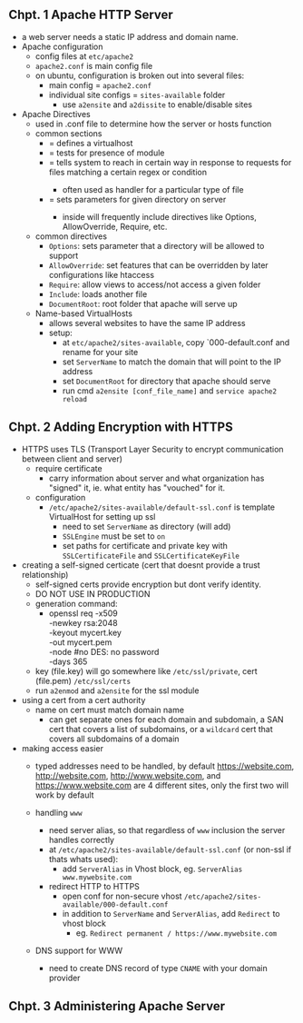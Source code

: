 ## Chpt. 1 Apache HTTP Server
- a web server needs a static IP address and domain name.
- Apache configuration
    - config files at `etc/apache2`
    - `apache2.conf` is main config file
    - on ubuntu, configuration is broken out into several files:  
        - main config = `apache2.conf`
        - individual site configs = `sites-available` folder
            -  use `a2ensite` and `a2dissite` to enable/disable sites
- Apache Directives
    - used in .conf file to determine how the server or hosts function
    - common sections
        - <VirtualHost> = defines a virtualhost
        - <IfModule> = tests for presence of module
        - <FilesMatch> = tells system to reach in certain way in response to requests for files matching a certain regex or condition
            - often used as handler for a particular type of file
        - <Directory> = sets parameters for given directory on server
            - inside will frequently include directives like Options, AllowOverride, Require, etc.
    - common directives
        - `Options`: sets parameter that a directory will be allowed to support 
        - `AllowOverride`: set features that can be overridden by later configurations like htaccess
        - `Require`: allow views to access/not access a given folder
        - `Include`: loads another file
        - `DocumentRoot`: root folder that apache will serve up
    - Name-based VirtualHosts
        - allows several websites to have the same IP address
        - setup:
            - at `etc/apache2/sites-available`, copy `000-default.conf and rename for your site
            - set `ServerName` to match the domain that will point to the IP address
            - set `DocumentRoot` for directory that apache should serve
            - run cmd `a2ensite [conf_file_name]` and `service apache2 reload`
## Chpt. 2 Adding Encryption with HTTPS
- HTTPS uses TLS (Transport Layer Security to encrypt communication between client and server)
    - require certificate
        - carry information about server and what organization has "signed" it, ie.  what entity has "vouched" for it.
    - configuration
        - `/etc/apache2/sites-available/default-ssl.conf` is template VirtualHost for setting up ssl
            - need to set `ServerName` as directory (will add)
            - `SSLEngine` must be set to `on`
            - set paths for certificate and private key with `SSLCertificateFile` and `SSLCertificateKeyFile`
- creating a self-signed certicate (cert that doesnt provide a trust relationship)
    - self-signed certs provide encryption but dont verify identity.
    - DO NOT USE IN PRODUCTION
    - generation command:
        - openssl req -x509  
        -newkey rsa:2048  
        -keyout mycert.key  
        -out mycert.pem  
        -node  #no DES: no password  
        -days 365  
    - key (file.key) will go somewhere like `/etc/ssl/private`, cert (file.pem) `/etc/ssl/certs`
    - run `a2enmod` and `a2ensite` for the ssl module
- using a cert from a cert authority
    - name on cert must match domain name
        - can get separate ones for each domain and subdomain, a SAN cert that covers a list of subdomains, or a `wildcard` cert that covers all subdomains of a domain
- making access easier
    - typed addresses need to be handled, by default https://website.com, http://website.com, http://www.website.com, and https://www.website.com are 4 different sites, only the first two will work by default

    - handling `www`
        - need server alias, so that regardless of `www` inclusion the server handles correctly
        - at `/etc/apache2/sites-available/default-ssl.conf` (or non-ssl if thats whats used):
            - add `ServerAlias` in Vhost block, eg. `ServerAlias www.mywebsite.com`
        - redirect HTTP to HTTPS
            - open conf for non-secure vhost `/etc/apache2/sites-available/000-default.conf`
            -  in addition to `ServerName` and `ServerAlias`, add `Redirect` to vhost block
                - eg. `Redirect permanent / https://www.mywebsite.com`
    - DNS support for WWW
        - need to create DNS record of type `CNAME` with your domain provider
## Chpt. 3 Administering Apache Server
